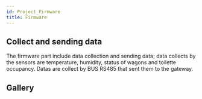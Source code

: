 ```yaml
---
id: Project_Firmware
title: Firmware
---
```


## Collect and sending data
The firmware part include data collection and sending data; data collects by the sensors are temperature, humidity, status of wagons and toilette occupancy. Datas are collect by BUS RS485 that sent them to the gateway. 

## Gallery